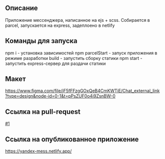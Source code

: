 Описание
---
Приложение мессенджера, написанное на ejs + scss. Собирается в parcel, запускается на express, задеплоено в netlify

Команды для запуска
---
npm i - установка зависимостей npm parcelStart - запуск приложения в режиме разработки build - запустить сборку статики npm start - запустить express-сервер для раздачи статики

Макет
---
https://www.figma.com/file/jF5fFFzgGOxQeB4CmKWTiE/Chat_external_link?type=design&node-id=0-1&t=pPsZUF0o4i9ZsnBW-0

Ссылка на pull-request
---
[#1](https://github.com/cupOfTea321/middle.messenger.praktikum.yandex/pull/3)

Ссылка на опубликованное приложение
---
https://yandex-mess.netlify.app/



